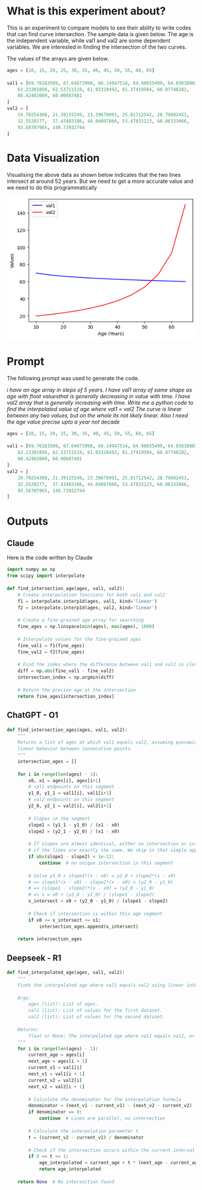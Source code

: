 # What is this experiment about?
This is an experiment to compare models to see their ability to write codes that can find curve intersection. The sample data is given below.
The age is the independent variable, while val1 and val2 are some dependent variables.
We are interested in finding the intersection of the two curves. 

The values of the arrays are given below. 

```python
ages = [10, 15, 20, 25, 30, 35, 40, 45, 50, 55, 60, 65]

val1 = [69.76183509, 67.64873998, 66.14947514, 64.98655499, 64.03638003,
    63.23301856, 62.53711519, 61.92328492, 61.37419504, 60.87748282,
    60.42402009, 60.00687481
]
val2 = [
    19.70254308, 21.39133249, 23.39676991, 25.81712542, 28.79602451,
    32.5520277,  37.43483186, 44.04097866, 53.47833123, 68.06333066,
    93.58707965, 149.73932744
]
```
# Data Visualization
Visualising the above data as shown below indicates that the two lines intersect at around 52 years.
But we need to get a more accurate value and we need to do this programmatically

![Intersecting Curves](./artefacts/curve_intersect/visualise_curves.png)

# Prompt
The following prompt was used to generate the code.

*i have an age array in steps of 5 years. I have val1 array of same shape as age with float valuesthat is generally decreasing in value with time. I have val2 array  that is generally increasing with time. Write me a python code to find the interpolated value of age where val1 = val2
The curve is linear between any two values, but on the whole its not likely linear. Also I need the age value precise upto a year not decade*
```python
ages = [10, 15, 20, 25, 30, 35, 40, 45, 50, 55, 60, 65]

val1 = [69.76183509, 67.64873998, 66.14947514, 64.98655499, 64.03638003,
    63.23301856, 62.53711519, 61.92328492, 61.37419504, 60.87748282,
    60.42402009, 60.00687481
]
val2 = [
    19.70254308, 21.39133249, 23.39676991, 25.81712542, 28.79602451,
    32.5520277,  37.43483186, 44.04097866, 53.47833123, 68.06333066,
    93.58707965, 149.73932744
]
```

# Outputs
## Claude
Here is the code written by Claude
```python
import numpy as np
from scipy import interpolate

def find_intersection_age(ages, val1, val2):
    # Create interpolation functions for both val1 and val2
    f1 = interpolate.interp1d(ages, val1, kind='linear')
    f2 = interpolate.interp1d(ages, val2, kind='linear')
    
    # Create a fine-grained age array for searching
    fine_ages = np.linspace(min(ages), max(ages), 1000)
    
    # Interpolate values for the fine-grained ages
    fine_val1 = f1(fine_ages)
    fine_val2 = f2(fine_ages)
    
    # Find the index where the difference between val1 and val2 is closest to zero
    diff = np.abs(fine_val1 - fine_val2)
    intersection_index = np.argmin(diff)
    
    # Return the precise age at the intersection
    return fine_ages[intersection_index]
```

## ChatGPT - O1
```python
def find_intersection_ages(ages, val1, val2):
    """
    Returns a list of ages at which val1 equals val2, assuming piecewise
    linear behavior between consecutive points.
    """
    intersection_ages = []
    
    for i in range(len(ages) - 1):
        x0, x1 = ages[i], ages[i+1]
        # val1 endpoints on this segment
        y1_0, y1_1 = val1[i], val1[i+1]
        # val2 endpoints on this segment
        y2_0, y2_1 = val2[i], val2[i+1]
        
        # Slopes in the segment
        slope1 = (y1_1 - y1_0) / (x1 - x0)
        slope2 = (y2_1 - y2_0) / (x1 - x0)
        
        # If slopes are almost identical, either no intersection or infinitely many
        # if the lines are exactly the same. We skip in that simple approach.
        if abs(slope1 - slope2) < 1e-12:
            continue  # no unique intersection in this segment
        
        # Solve y1_0 + slope1*(x - x0) = y2_0 + slope2*(x - x0)
        # => slope1*(x - x0) - slope2*(x - x0) = (y2_0 - y1_0)
        # => (slope1 - slope2)*(x - x0) = (y2_0 - y1_0)
        # => x = x0 + (y2_0 - y1_0) / (slope1 - slope2)
        x_intersect = x0 + (y2_0 - y1_0) / (slope1 - slope2)
        
        # Check if intersection is within this age segment
        if x0 <= x_intersect <= x1:
            intersection_ages.append(x_intersect)
    
    return intersection_ages
```

## Deepseek - R1
```python
def find_interpolated_age(ages, val1, val2):
    """
    Finds the interpolated age where val1 equals val2 using linear interpolation.

    Args:
        ages (list): List of ages.
        val1 (list): List of values for the first dataset.
        val2 (list): List of values for the second dataset.

    Returns:
        float or None: The interpolated age where val1 equals val2, or None if no intersection is found.
    """
    for i in range(len(ages) - 1):
        current_age = ages[i]
        next_age = ages[i + 1]
        current_v1 = val1[i]
        next_v1 = val1[i + 1]
        current_v2 = val2[i]
        next_v2 = val2[i + 1]

        # Calculate the denominator for the interpolation formula
        denominator = (next_v1 - current_v1) - (next_v2 - current_v2)
        if denominator == 0:
            continue  # Lines are parallel, no intersection

        # Calculate the interpolation parameter t
        t = (current_v2 - current_v1) / denominator

        # Check if the intersection occurs within the current interval
        if 0 <= t <= 1:
            age_interpolated = current_age + t * (next_age - current_age)
            return age_interpolated

    return None  # No intersection found
```
